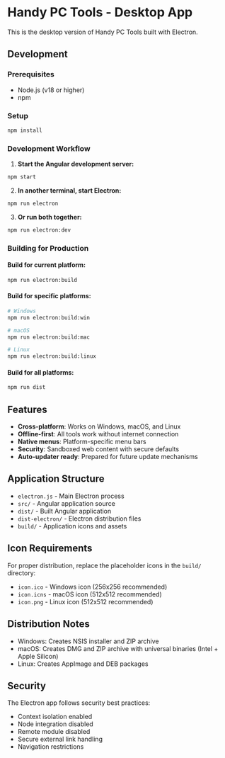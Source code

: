 # Handy PC Tools - Desktop App

This is the desktop version of Handy PC Tools built with Electron.

## Development

### Prerequisites

- Node.js (v18 or higher)
- npm

### Setup

```bash
npm install
```

### Development Workflow

1. **Start the Angular development server:**

```bash
npm start
```

2. **In another terminal, start Electron:**

```bash
npm run electron
```

3. **Or run both together:**

```bash
npm run electron:dev
```

### Building for Production

#### Build for current platform:

```bash
npm run electron:build
```

#### Build for specific platforms:

```bash
# Windows
npm run electron:build:win

# macOS
npm run electron:build:mac

# Linux
npm run electron:build:linux
```

#### Build for all platforms:

```bash
npm run dist
```

## Features

- **Cross-platform**: Works on Windows, macOS, and Linux
- **Offline-first**: All tools work without internet connection
- **Native menus**: Platform-specific menu bars
- **Security**: Sandboxed web content with secure defaults
- **Auto-updater ready**: Prepared for future update mechanisms

## Application Structure

- `electron.js` - Main Electron process
- `src/` - Angular application source
- `dist/` - Built Angular application
- `dist-electron/` - Electron distribution files
- `build/` - Application icons and assets

## Icon Requirements

For proper distribution, replace the placeholder icons in the `build/` directory:

- `icon.ico` - Windows icon (256x256 recommended)
- `icon.icns` - macOS icon (512x512 recommended)
- `icon.png` - Linux icon (512x512 recommended)

## Distribution Notes

- Windows: Creates NSIS installer and ZIP archive
- macOS: Creates DMG and ZIP archive with universal binaries (Intel + Apple Silicon)
- Linux: Creates AppImage and DEB packages

## Security

The Electron app follows security best practices:

- Context isolation enabled
- Node integration disabled
- Remote module disabled
- Secure external link handling
- Navigation restrictions
